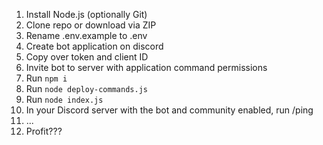 1. Install Node.js (optionally Git)
2. Clone repo or download via ZIP
3. Rename .env.example to .env
4. Create bot application on discord
5. Copy over token and client ID
6. Invite bot to server with application command permissions
7. Run `npm i`
8. Run `node deploy-commands.js`
9. Run `node index.js`
10. In your Discord server with the bot and community enabled, run /ping
11. ...
12. Profit???